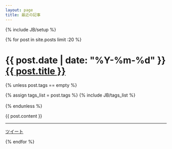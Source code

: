 ```yaml
---
layout: page
title: 最近の記事
---
```

{% include JB/setup %}

{% for post in site.posts limit :20 %}


<h1>{{ post.date | date: "%Y-%m-%d"  }} <a href="{{ BASE_PATH }}{{ post.url }}">{{ post.title }}</a></h1>

{% unless post.tags == empty %}
<div class="pull-right">
{% assign tags_list = post.tags %}
{% include JB/tags_list %}
</div>
<br>
{% endunless %}  

{{ post.content }}

---

<div class="fb-like" data-href="http://tsucchi.github.com/{{ post.url }}" data-send="true" data-width="450" data-show-faces="true"></div>

<a href="https://twitter.com/share" class="twitter-share-button" data-url="http://tsucchi.github.com/{{ post.url }}" data-via="tsucchi" data-lang="ja">ツイート</a>
<script>!function(d,s,id){var js,fjs=d.getElementsByTagName(s)[0];if(!d.getElementById(id)){js=d.createElement(s);js.id=id;js.src="//platform.twitter.com/widgets.js";fjs.parentNode.insertBefore(js,fjs);}}(document,"script","twitter-wjs");</script>

{% endfor %}

